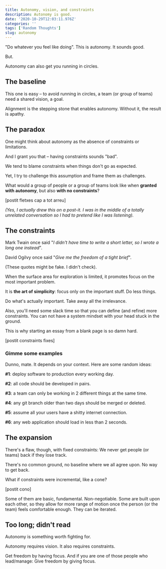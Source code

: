 ```yaml
---
title: Autonomy, vision, and constraints
description: Autonomy is good.
date: '2020-10-29T12:03:11.976Z'
categories: ''
tags: ['Random Thoughts']
slug: autonomy
---
```


"Do whatever you feel like doing". This is autonomy. It sounds good.

But.

Autonomy can also get you running in circles.

## The baseline

This one is easy – to avoid running in circles, a team (or group of teams) need a shared vision, a goal.

Alignment is the stepping stone that enables autonomy. Without it, the result is apathy.

## The paradox

One might think about autonomy as the absence of constraints or limitations.

And I grant you that – having constraints sounds "bad".

We tend to blame constraints when things don't go as expected.

Yet, I try to challenge this assumption and frame them as challenges.

What would a group of people or a group of teams look like when **granted with autonomy**, but also **with no constraints**?

[postit fletxes cap a tot arreu]

*(Yes, I actually drew this on a post-it. I was in the middle of a totally unrelated conversation so I had to pretend like I was listening).*

## The constraints

Mark Twain once said "*I didn't have time to write a short letter, so I wrote a long one instead*".

David Ogilvy once said "*Give me the freedom of a tight brief*".

(These quotes might be fake. I didn't check).

When the surface area for exploration is limited, it promotes focus on the most important problem.

It is **the art of simplicity**: focus only on the important stuff. Do less things.

Do what's actually important. Take away all the irrelevance.

Also, you'll need some slack time so that you can define (and refine) more constraints. You can not have a system mindset with your head stuck in the ground.

This is why starting an essay from a blank page is so damn hard.

[postit constraints fixes]

### Gimme some examples

Dunno, mate. It depends on your context. Here are some random ideas:

**#1**: deploy software to production every working day.

**#2**: all code should be developed in pairs.

**#3**: a team can only be working in 2 different things at the same time.

**#4**: any git branch older than two days should be merged or deleted.

**#5**: assume all your users have a shitty internet connection.

**#6**: any web application should load in less than 2 seconds.

## The expansion

There's a flaw, though, with fixed constraints: We never get people (or teams) back if they lose track.

There's no common ground, no baseline where we all agree upon. No way to get back.

What if constraints were incremental, like a cone?

[postit cono]

Some of them are basic, fundamental. Non-negotiable. Some are built upon each other, so they allow for more range of motion once the person (or the team) feels comfortable enough. They can be iterated.

## Too long; didn't read

Autonomy is something worth fighting for.

Autonomy requires vision. It also requires constraints.

Get freedom by having focus. And if you are one of those people who lead/manage: Give freedom by giving focus.

